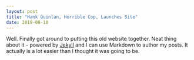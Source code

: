 ```yaml
---
layout: post
title: "Hank Quinlan, Horrible Cop, Launches Site"
date: 2019-08-18
---
```


Well. Finally got around to putting this old website together. Neat thing about it - powered by [Jekyll](http://jekyllrb.com) and I can use Markdown to author my posts. It actually is a lot easier than I thought it was going to be.
